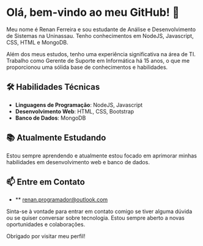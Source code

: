 # Olá, bem-vindo ao meu GitHub! 👋

Meu nome é Renan Ferreira e sou estudante de Análise e Desenvolvimento de Sistemas na Uninassau. Tenho conhecimentos em NodeJS, Javascript, CSS, HTML e MongoDB.

Além dos meus estudos, tenho uma experiência significativa na área de TI. Trabalho como Gerente de Suporte em Informática há 15 anos, o que me proporcionou uma sólida base de conhecimentos e habilidades.

## 🛠️ Habilidades Técnicas

- **Linguagens de Programação**: NodeJS, Javascript
- **Desenvolvimento Web**: HTML, CSS, Bootstrap
- **Banco de Dados**: MongoDB

## 📚 Atualmente Estudando

Estou sempre aprendendo e atualmente estou focado em aprimorar minhas habilidades em desenvolvimento web e banco de dados.

## 📫 Entre em Contato
- ** renan.programador@outlook.com

Sinta-se à vontade para entrar em contato comigo se tiver alguma dúvida ou se quiser conversar sobre tecnologia. Estou sempre aberto a novas oportunidades e colaborações.

Obrigado por visitar meu perfil!
